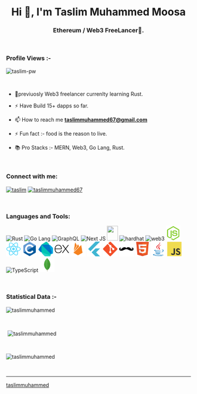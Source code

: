 <h1 align="center">Hi 👋, I'm Taslim Muhammed Moosa</h1>
<h3 align="center">Ethereum / Web3 FreeLancer🌟.</h3>

<br>

<p align="right"> <h3>Profile Views :-</h3> <img src="https://komarev.com/ghpvc/?username=taslimmuhammed&label=Profile%20views&color=0e75b6&style=flat"
    alt="taslim-pw" /> 
  </p>

<br>


- 🌱previuosly Web3 freelancer currenlty learning Rust.

- ⚡ Have Build 15+ dapps so far.

- 📫 How to reach me **taslimmuhammed67@gmail.com**

- ⚡ Fun fact :- food is the reason to live.

- 📚 Pro Stacks :- MERN, Web3, Go Lang, Rust.

<br>

<h3 align="left">Connect with me:</h3>
<p align="left">
  <a href="https://linkedin.com/in/taslim-muhammed-moosa-71b46720b" target="blank"><img align="center"
      src="https://raw.githubusercontent.com/rahuldkjain/github-profile-readme-generator/master/src/images/icons/Social/linked-in-alt.svg"
      alt="taslim" height="30" width="40" /></a>
  <!-- <a href="https://fb.com/adam pithen wala" target="blank"><img align="center"
      src="https://raw.githubusercontent.com/rahuldkjain/github-profile-readme-generator/master/src/images/icons/Social/facebook.svg"
      alt="adam pithen wala" height="30" width="40" /></a> -->
  <a href="https://www.instagram.com/taslimmuhammed67/" target="blank"><img align="center"
      src="https://raw.githubusercontent.com/rahuldkjain/github-profile-readme-generator/master/src/images/icons/Social/instagram.svg"
      alt="taslimmuhammed67" height="30" width="40" /></a>
  <!-- <a href="https://www.hackerrank.com/adampithewan" target="blank"><img align="center"
      src="https://raw.githubusercontent.com/rahuldkjain/github-profile-readme-generator/master/src/images/icons/Social/hackerrank.svg"
      alt="adampithewan" height="30" width="40" /></a> -->
</p>

<br>

<h3 align="left">Languages and Tools:</h3>
<p align="left">
    <a>
    <img src="https://www.nicepng.com/png/full/34-348422_community-spotlight-rust-programming-language.png" alt="Rust" width="40" height="40"/> 
    </a>
    <a>
    <img src="https://upload.wikimedia.org/wikipedia/commons/thumb/0/05/Go_Logo_Blue.svg/1200px-Go_Logo_Blue.svg.png" alt="Go Lang" width="120" height="40"/> 
    </a>
    <a>
    <img src="https://upload.wikimedia.org/wikipedia/commons/thumb/1/17/GraphQL_Logo.svg/1200px-GraphQL_Logo.svg.png" alt="GraphQL" width="40" height="40"/> 
    </a>
    <a>     
    <img src="https://www.drupal.org/files/project-images/nextjs-drupal.jpg" alt="Next JS" width="40" height="40" /> 
     </a>
    <a>     
    <img src="https://ih1.redbubble.net/image.525157175.0839/flat,750x,075,f-pad,750x1000,f8f8f8.jpg" width="30" height="40" /> 
     </a>
    <a>     
    <img src="https://chainstack.com/wp-content/uploads/2021/12/hardhat.png" width="40" height="40" alt = "hardhat" /> 
     </a>
    <a>     
    <img src="https://pbs.twimg.com/media/DTwk5S9W4AE5aA7.jpg" width="40" height="40"  alt="web3"/> 
     </a>
    <a>  
        <a>      
   <img src="https://github.com/devicons/devicon/blob/master/icons/nodejs/nodejs-original.svg" alt="node js" width="40" height="40" />
</a><a>  
    <img src="https://github.com/devicons/devicon/blob/master/icons/react/react-original.svg" alt="React JS" width="40" height="40" />
</a><a>      
    <img src="https://github.com/devicons/devicon/blob/master/icons/c/c-original.svg" alt="C" width="40" height="40" />
</a><a>     
    <img src="https://github.com/devicons/devicon/blob/master/icons/dart/dart-original.svg" alt="Dart" width="40" height="40" /> 
     </a>
<img src="https://github.com/devicons/devicon/blob/master/icons/express/express-original.svg" alt="Express" width="40" height="40" />
</a><a>  
    <img src="https://github.com/devicons/devicon/blob/master/icons/firebase/firebase-plain.svg" alt="FireBase" width="40" height="40" />
</a><a>  
    <img src="https://github.com/devicons/devicon/blob/master/icons/flutter/flutter-plain.svg" alt="Flutter" width="40" height="40" />
</a><a>  
    <img src="https://github.com/devicons/devicon/blob/master/icons/git/git-original.svg" alt="Git" width="40" height="40" />
</a><a>  
    <img src="https://github.com/devicons/devicon/blob/master/icons/handlebars/handlebars-original.svg" alt="HandleBars" width="40" height="40" />
</a><a>  
    <img src="https://github.com/devicons/devicon/blob/master/icons/html5/html5-original.svg" alt="HTML5" width="40" height="40" />
</a><a>  
    <img src="https://github.com/devicons/devicon/blob/master/icons/java/java-original.svg" alt="JAVA" width="40" height="40" />
</a><a>  
    <img src="https://github.com/devicons/devicon/blob/master/icons/javascript/javascript-original.svg" alt="JavaScript" width="40" height="40" />
</a><a>     
    <img src="https://cdn-icons-png.flaticon.com/512/919/919832.png" alt="TypeScript" width="40" height="40" />
</a><a>     
    <img src="https://github.com/devicons/devicon/blob/master/icons/mongodb/mongodb-original.svg" alt="MongoDB" width="40" height="40" />
</a>
    </p>
<br>

<h3>Statistical Data :-</h3>
<p><img align="center"
    src="https://github-readme-stats.vercel.app/api/top-langs?username=taslimmuhammed&show_icons=true&locale=en&layout=compact&hide=html,css"
    alt="taslimmuhammed" /></p>

<br>

<p>&nbsp;<img align="center" src="https://github-readme-stats.vercel.app/api?username=taslimmuhammed&show_icons=true&locale=en"
    alt="taslimmuhammed" /></p>

<br>

<p><img align="center" src="https://github-readme-streak-stats.herokuapp.com/?user=taslimmuhammed&" alt="taslimmuhammed" /></p>

<br>
<!-- <h3>Trophies :-</h3>
<p align="left"> <a href="https://github.com/ryo-ma/github-profile-trophy"><img
      src="https://github-profile-trophy.vercel.app/?username=taslimmuhammed" alt="taslimmuhammed" /></a> </p>

<p align="left"> <a href="https://twitter.com/" target="blank"><img
      src="https://img.shields.io/twitter/follow/?logo=twitter&style=for-the-badge" alt="" /></a> </p> -->


------------------------------------------------------------------------------------------------------------------------------------------
[taslimmuhammed](https://github.com/taslimmuhammed)

